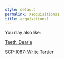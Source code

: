 ```yaml
---
style: default
permalink: Xacquisitions1
title: acquisitions1
---
```

You may also like:

[Teeth, Dearie](http://scp-wiki.net/teeth-dearie)

[SCP-1087: White Tarsier](http://scp-wiki.net/scp-1087)
